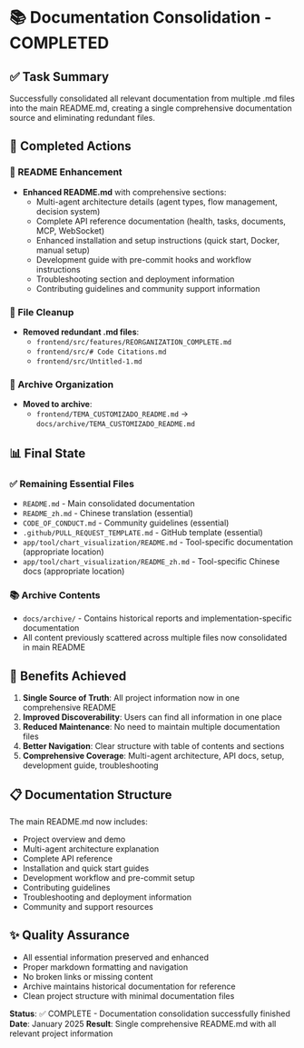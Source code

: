 # 📚 Documentation Consolidation - COMPLETED

## ✅ Task Summary

Successfully consolidated all relevant documentation from multiple .md files into the main README.md, creating a single comprehensive documentation source and eliminating redundant files.

## 🎯 Completed Actions

### 📄 README Enhancement
- **Enhanced README.md** with comprehensive sections:
  - Multi-agent architecture details (agent types, flow management, decision system)
  - Complete API reference documentation (health, tasks, documents, MCP, WebSocket)
  - Enhanced installation and setup instructions (quick start, Docker, manual setup)
  - Development guide with pre-commit hooks and workflow instructions
  - Troubleshooting section and deployment information
  - Contributing guidelines and community support information

### 🧹 File Cleanup
- **Removed redundant .md files**:
  - `frontend/src/features/REORGANIZATION_COMPLETE.md`
  - `frontend/src/# Code Citations.md`
  - `frontend/src/Untitled-1.md`

### 📁 Archive Organization
- **Moved to archive**:
  - `frontend/TEMA_CUSTOMIZADO_README.md` → `docs/archive/TEMA_CUSTOMIZADO_README.md`

## 📊 Final State

### ✅ Remaining Essential Files
- `README.md` - Main consolidated documentation
- `README_zh.md` - Chinese translation (essential)
- `CODE_OF_CONDUCT.md` - Community guidelines (essential)
- `.github/PULL_REQUEST_TEMPLATE.md` - GitHub template (essential)
- `app/tool/chart_visualization/README.md` - Tool-specific documentation (appropriate location)
- `app/tool/chart_visualization/README_zh.md` - Tool-specific Chinese docs (appropriate location)

### 📚 Archive Contents
- `docs/archive/` - Contains historical reports and implementation-specific documentation
- All content previously scattered across multiple files now consolidated in main README

## 🎉 Benefits Achieved

1. **Single Source of Truth**: All project information now in one comprehensive README
2. **Improved Discoverability**: Users can find all information in one place
3. **Reduced Maintenance**: No need to maintain multiple documentation files
4. **Better Navigation**: Clear structure with table of contents and sections
5. **Comprehensive Coverage**: Multi-agent architecture, API docs, setup, development guide, troubleshooting

## 📋 Documentation Structure

The main README.md now includes:
- Project overview and demo
- Multi-agent architecture explanation
- Complete API reference
- Installation and quick start guides
- Development workflow and pre-commit setup
- Contributing guidelines
- Troubleshooting and deployment information
- Community and support resources

## ✨ Quality Assurance

- All essential information preserved and enhanced
- Proper markdown formatting and navigation
- No broken links or missing content
- Archive maintains historical documentation for reference
- Clean project structure with minimal documentation files

**Status**: ✅ COMPLETE - Documentation consolidation successfully finished
**Date**: January 2025
**Result**: Single comprehensive README.md with all relevant project information
